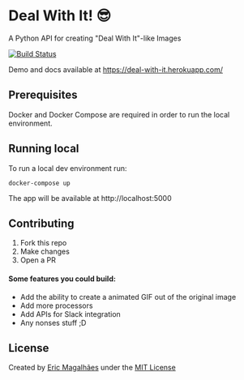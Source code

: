 # Deal With It! :sunglasses:
A Python API for creating "Deal With It"-like Images

[![Build Status](https://travis-ci.org/ericovis/deal_with_it.svg?branch=master)](https://travis-ci.org/ericovis/deal_with_it)

Demo and docs available at https://deal-with-it.herokuapp.com/

## Prerequisites

Docker and Docker Compose are required in order to run the local environment.

## Running local

To run a local dev environment run:

```
docker-compose up
```

The app will be available at http://localhost:5000

## Contributing

1. Fork this repo
2. Make changes
3. Open a PR

#### Some features you could build:

- Add the ability to create a animated GIF out of the original image
- Add more processors
- Add APIs for Slack integration
- Any nonses stuff ;D


## License

Created by [Eric Magalhães](https://emagalha.es) under the [MIT License](/LICENSE)

